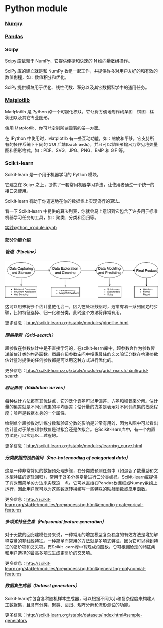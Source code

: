 # Python module

### [Numpy](numpy.md)

### [Pandas](pandas.md)

### Scipy

Scipy 库依赖于 NumPy，它提供便捷和快速的 N 维向量数组操作。

SciPy 库的建立就是和 NumPy 数组一起工作，并提供许多对用户友好的和有效的数值例程，如：数值积分和优化。

SciPy 提供模块用于优化、线性代数、积分以及其它数据科学中的通用任务。

### [Matplotlib](../visualization/Matplotlib.md)

Matlplotlib 是 Python 的一个可视化模块。它让你方便地制作线条图、饼图、柱状图以及其它专业图形。

使用 Matplotlib，你可以定制所做图表的任一方面。

在 IPython 中使用时，Matplotlib 有一些互动功能，如：缩放和平移。它支持所有的操作系统下不同的 GUI 后端(back ends)，并且可以将图形输出为常见地矢量图和图形格式，如：PDF、SVG、JPG、PNG、BMP 和 GIF 等。

### Scikit-learn

Scikit-learn 是一个用于机器学习的 Python 模块。

它建立在 Scipy 之上，提供了一套常用机器学习算法，让使用者通过一个统一的接口来使用。

Scikit-learn 有助于你迅速地在你的数据集上实现流行的算法。

看一下 Scikit-learn 中提供的算法列表，你就会马上意识到它包含了许多用于标准机器学习任务的工具，如：聚类、分类和回归等。

[实践python_module.ipynb](python_module.ipynb)

#### 部分功能介绍

##### 管道（Pipeline）

![数据科学管道](../images/data_pip.png)

这可以用来将多个估计量链化合一。因为在处理数据时，通常有着一系列固定的步骤，比如特征选择、归一化和分类，此时这个方法将非常有用。

更多信息：http://scikit-learn.org/stable/modules/pipeline.html

##### 网格搜索（Grid-search）

超参数在参数估计中是不直接学习的，在scikit-learn库中，超参数会作为参数传递给估计类的构造函数，然后在超参数空间中搜索最佳的交叉验证分数在构建参数估计量时提供的任何参数都是可以用这种方式进行优化的。

更多信息：http://scikit-learn.org/stable/modules/grid_search.html#grid-search

##### 验证曲线（Validation curves）

每种估计方法都有其优缺点，它的泛化误差可以用偏差、方差和噪音来分解。估计量的偏差就是不同训练集的平均误差；估计量的方差是表示对不同训练集的敏感程度；噪声是数据本身的一个属性。

绘制单个超参数对训练分数和验证分数的影响是非常有用的，因为从图中可以看出估计量对于某些超参数值是过拟合还是欠拟合。在Scikit-learn库中，有一个内置方法是可以实现以上过程的。

更多信息：http://scikit-learn.org/stable/modules/learning_curve.html

##### 分类数据的独热编码（One-hot encoding of categorical data）

这是一种非常常见的数据预处理步骤，在分类或预测任务中（如混合了数量型和文本型特征的逻辑回归），常用于对多分类变量进行二分类编码。Scikit-learn库提供了有效而简单的方法来实现这一点。它可以直接在Pandas数据框或Numpy数组上运行，因此用户就可以为这些数据转换编写一些特殊的映射函数或应用函数。

更多信息：http://scikit-learn.org/stable/modules/preprocessing.html#encoding-categorical-features

##### 多项式特征生成（Polynomial feature generation）

对于无数的回归建模任务来说，一种常用的增加模型复杂程度的有效方法是增加解释变量的非线性特征。一种简单而常用的方法就是多项式特征，因为它可以得到特征的高阶项和交叉项。而Scikit-learn库中有现成的函数，它可根据给定的特征集和用户选择的最高多项式生成更高阶的交叉项。

更多信息：http://scikit-learn.org/stable/modules/preprocessing.html#generating-polynomial-features

##### 数据集生成器（Dataset generators）

Scikit-learn库包含各种随机样本生成器，可以根据不同大小和复杂程度来构建人工数据集，且具有分类、聚类、回归、矩阵分解和流形测试的功能。

更多信息：http://scikit-learn.org/stable/datasets/index.html#sample-generators
